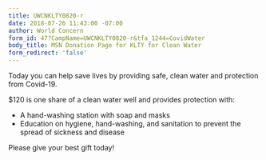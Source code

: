 ```yaml
---
title: UWCNKLTY0820-r
date: 2018-07-26 11:43:00 -07:00
author: World Concern
form_id: 47?CampName=UWCNKLTY0820-r&tfa_1244=CovidWater
body_title: MSN Donation Page for KLTY for Clean Water
form_redirect: 'false'
---
```


Today you can help save lives by providing safe, clean water and protection from Covid-19.

$120 is one share of a clean water well and provides protection with:

* A hand-washing station with soap and masks
* Education on hygiene, hand-washing, and sanitation to prevent the spread of sickness and disease

Please give your best gift today!
